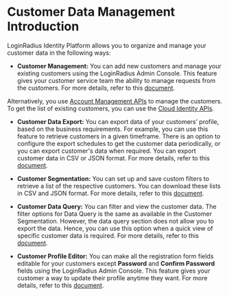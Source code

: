 # Customer Data Management Introduction

LoginRadius Identity Platform allows you to organize and manage your customer data in the following ways:

- **Customer Management:** You can add new customers and manage your existing customers using the LoginRadius Admin Console. This feature gives your customer service team the ability to manage requests from the customers. For more details, refer to this [document](https://www.loginradius.com/legacy/docs/customer-management/overview/). 

 Alternatively, you use [Account Management APIs](https://www.loginradius.com/legacy/docs/api/v2/customer-identity-api/account/account-overview/#data-export) to manage the customers. To get the list of existing customers, you can use the [Cloud Identity APIs](https://www.loginradius.com/legacy/docs/api/v2/cloud-directory-api/identity/getting-started/#data-export). 


- **Customer Data Export:** You can export data of your customers’ profile, based on the business requirements. For example, you can use this feature to retrieve customers in a given timeframe. There is an option to configure the export schedules to get the customer data periodically, or you can export customer's data when required. You can export customer data in CSV or JSON format. For more details, refer to this [document](https://www.loginradius.com/legacy/docs/customer-management/user-data-export/data-export-overview/).

- **Customer Segmentation:** You can set up and save custom filters to retrieve a list of the respective customers. You can download these lists in CSV and JSON format. For more details, refer to this [document](https://www.loginradius.com/legacy/docs/customer-management/customer-segmentation/customer-segmentation/).

- **Customer Data Query:** You can filter and view the customer data. The filter options for Data Query is the same as available in the Customer Segmentation. However, the data query section does not allow you to export the data. Hence, you can use this option when a quick view of specific customer data is required. For more details, refer to this [document](https://www.loginradius.com/legacy/docs/customer-management/data-query/data-query-overview/).

- **Customer Profile Editor:** You can make all the registration form fields editable for your customers except **Password** and **Confirm Password** fields using the LoginRadius Admin Console. This feature gives your customer a way to update their profile anytime they want. For more details, refer to this [document](https://www.loginradius.com/legacy/docs/authentication/concepts/profile-editor/). 
